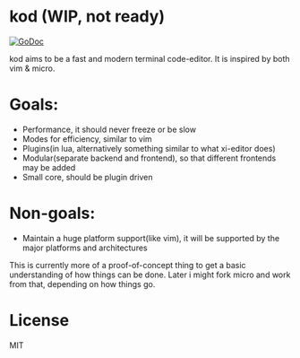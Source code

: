 # kod (WIP, not ready)

[![GoDoc](https://godoc.org/github.com/linde12/kod?status.svg)](https://godoc.org/github.com/linde12/kod)

kod aims to be a fast and modern terminal code-editor. It is inspired by both vim & micro.

# Goals:
- Performance, it should never freeze or be slow
- Modes for efficiency, similar to vim
- Plugins(in lua, alternatively something similar to what xi-editor does)
- Modular(separate backend and frontend), so that different frontends may be added
- Small core, should be plugin driven

# Non-goals:
- Maintain a huge platform support(like vim), it will be supported by the major platforms and architectures

This is currently more of a proof-of-concept thing to get a basic understanding of how things can be done. Later i might fork micro and work from that, depending on how things go.

# License
MIT
